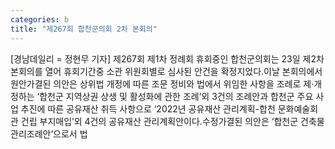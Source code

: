 ```yaml
---
categories: b
title: "제267회 합천군의회 2차 본회의"
---
```

[경남데일리 = 정현무 기자] 제267회 제1차 정례회 휴회중인 합천군의회는 23일 제2차 본회의를 열어 휴회기간중 소관 위원회별로 심사된 안건을 확정지었다.이날 본회의에서 원안가결된 의안은 상위법 개정에 따른 조문 정비와 법에서 위임한 사항을 조례로 제·개정하는 ‘합천군 지역상권 상생 및 활성화에 관한 조례’외 3건의 조례안과 합천군 주요 사업 추진에 따른 공유재산 취득 사항으로 ‘2022년 공유재산 관리계획-합천 문화예술회관 건립 부지매입’외 4건의 공유재산 관리계획안이다.수정가결된 의안은 ‘합천군 건축물 관리조례안’으로서 법